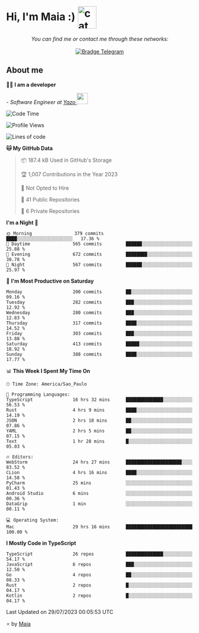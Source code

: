 <h1 align="left">Hi, I'm Maia :) 
<img src="https://emojis.slackmojis.com/emojis/images/1643509834/36299/black-cat.gif?1643509834" width="50" height="60" align="center"  alt="cat"/>
</h1>

<p align="center">
    <i>You can find me or contact me through these networks:</i>
    <br/><br/>
    <a href="https://t.me/mrootx" target="_blank">
        <img src="https://img.shields.io/badge/-Telegram-2CA5E0?logo=telegram&style=flat&logoColor=white" alt="Bradge Telegram" />
    </a>
</p>

## About me

:technologist: <strong>I am a developer</strong> <br>

<p><em> - Software Engineer at <a href="[https://pdasolucoes.com.br](https://yazo.com.br/)">Yazo
</a><img src="https://media.giphy.com/media/WUlplcMpOCEmTGBtBW/giphy.gif" width="30"> 
</em></p>

<!--START_SECTION:waka-->
![Code Time](http://img.shields.io/badge/Code%20Time-2%2C977%20hrs%2053%20mins-blue)

![Profile Views](http://img.shields.io/badge/Profile%20Views-8-blue)

![Lines of code](https://img.shields.io/badge/From%20Hello%20World%20I%27ve%20Written-593.9%20thousand%20lines%20of%20code-blue)

**🐱 My GitHub Data** 

> 📦 187.4 kB Used in GitHub's Storage 
 > 
> 🏆 1,007 Contributions in the Year 2023
 > 
> 🚫 Not Opted to Hire
 > 
> 📜 41 Public Repositories 
 > 
> 🔑 6 Private Repositories 
 > 
**I'm a Night 🦉** 

```text
🌞 Morning                379 commits         ████░░░░░░░░░░░░░░░░░░░░░   17.36 % 
🌆 Daytime                565 commits         ██████░░░░░░░░░░░░░░░░░░░   25.88 % 
🌃 Evening                672 commits         ████████░░░░░░░░░░░░░░░░░   30.78 % 
🌙 Night                  567 commits         ██████░░░░░░░░░░░░░░░░░░░   25.97 % 
```
📅 **I'm Most Productive on Saturday** 

```text
Monday                   200 commits         ██░░░░░░░░░░░░░░░░░░░░░░░   09.16 % 
Tuesday                  282 commits         ███░░░░░░░░░░░░░░░░░░░░░░   12.92 % 
Wednesday                280 commits         ███░░░░░░░░░░░░░░░░░░░░░░   12.83 % 
Thursday                 317 commits         ████░░░░░░░░░░░░░░░░░░░░░   14.52 % 
Friday                   303 commits         ███░░░░░░░░░░░░░░░░░░░░░░   13.88 % 
Saturday                 413 commits         █████░░░░░░░░░░░░░░░░░░░░   18.92 % 
Sunday                   388 commits         ████░░░░░░░░░░░░░░░░░░░░░   17.77 % 
```


📊 **This Week I Spent My Time On** 

```text
🕑︎ Time Zone: America/Sao_Paulo

💬 Programming Languages: 
TypeScript               16 hrs 32 mins      ██████████████░░░░░░░░░░░   56.53 % 
Rust                     4 hrs 9 mins        ████░░░░░░░░░░░░░░░░░░░░░   14.19 % 
JSON                     2 hrs 18 mins       ██░░░░░░░░░░░░░░░░░░░░░░░   07.86 % 
YAML                     2 hrs 5 mins        ██░░░░░░░░░░░░░░░░░░░░░░░   07.15 % 
Text                     1 hr 28 mins        █░░░░░░░░░░░░░░░░░░░░░░░░   05.03 % 

🔥 Editors: 
WebStorm                 24 hrs 27 mins      █████████████████████░░░░   83.52 % 
CLion                    4 hrs 16 mins       ████░░░░░░░░░░░░░░░░░░░░░   14.58 % 
PyCharm                  25 mins             ░░░░░░░░░░░░░░░░░░░░░░░░░   01.43 % 
Android Studio           6 mins              ░░░░░░░░░░░░░░░░░░░░░░░░░   00.36 % 
DataGrip                 1 min               ░░░░░░░░░░░░░░░░░░░░░░░░░   00.11 % 

💻 Operating System: 
Mac                      29 hrs 16 mins      █████████████████████████   100.00 % 
```

**I Mostly Code in TypeScript** 

```text
TypeScript               26 repos            ██████████████░░░░░░░░░░░   54.17 % 
JavaScript               6 repos             ███░░░░░░░░░░░░░░░░░░░░░░   12.50 % 
Go                       4 repos             ██░░░░░░░░░░░░░░░░░░░░░░░   08.33 % 
Rust                     2 repos             █░░░░░░░░░░░░░░░░░░░░░░░░   04.17 % 
Kotlin                   2 repos             █░░░░░░░░░░░░░░░░░░░░░░░░   04.17 % 
```




 Last Updated on 29/07/2023 00:05:53 UTC
<!--END_SECTION:waka-->

⭐️ by [Maia](https://github.com/gabrielmaialva33/)


